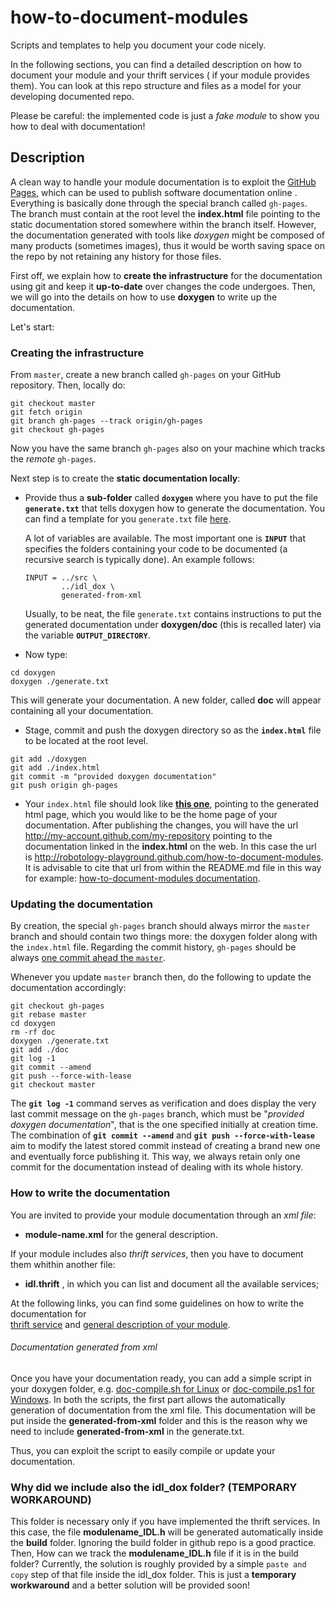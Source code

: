 # how-to-document-modules
Scripts and templates to help you document your code nicely. 

In the following sections, you can find a detailed description on how to document your module and your thrift services ( if your module provides them). You can look at this repo structure and files as a model for your developing documented repo.

Please be careful: the implemented code is just a _fake module_ to show you how to deal with documentation!

## Description
A clean way to handle your module documentation is to exploit the [GitHub Pages](https://pages.github.com/), which can be used to publish software documentation online
. Everything is basically done through the special branch called `gh-pages`. The branch must contain at the root level the **index.html** file pointing to the static documentation stored somewhere within the branch itself. However, the documentation generated with tools like _doxygen_ might be composed of many products (sometimes images), thus it would be worth saving space on the repo by not retaining any history for those files.

First off, we explain how to **create the infrastructure** for the documentation using git and keep it **up-to-date** over changes the code undergoes. Then, we will go into the details on how to use **doxygen** to write up the documentation.

Let's start:

### Creating the infrastructure
From `master`, create a new branch called `gh-pages` on your GitHub repository. Then, locally do:

```
git checkout master
git fetch origin
git branch gh-pages --track origin/gh-pages
git checkout gh-pages
```
Now you have the same branch `gh-pages` also on your machine which tracks the _remote_ `gh-pages`.

Next step is to create the **static documentation locally**:
- Provide thus a **sub-folder** called **`doxygen`** where you have to put the file **`generate.txt`** that tells doxygen how to generate the documentation.
You can find a template for you `generate.txt` file [here](https://github.com/robotology-playground/how-to-document-modules/blob/gh-pages/doxygen/generate.txt).

    A lot of variables are available. The most important one is **`INPUT`** that specifies the folders containing your code to be documented (a recursive search is typically done). An example follows:
    ```
    INPUT = ../src \
            ../idl_dox \
            generated-from-xml
    ```
    Usually, to be neat, the file `generate.txt` contains instructions to put the generated documentation under **doxygen/doc** (this is recalled later) via the variable **`OUTPUT_DIRECTORY`**.

- Now type:
```
cd doxygen
doxygen ./generate.txt
 ```
 This will generate your documentation. A new folder, called **doc** will appear containing all your documentation.

- Stage, commit and push the doxygen directory so as the **`index.html`** file to be located at the root level.
```
git add ./doxygen
git add ./index.html
git commit -m "provided doxygen documentation"
git push origin gh-pages
```
- Your `index.html` file should look like [**this one**](https://github.com/robotology-playground/how-to-document-modules/blob/gh-pages/index.html), pointing to the generated html page, which you would like to be the home page of your documentation. After publishing the changes, you will have the url http://my-account.github.com/my-repository pointing to the documentation linked in the **index.html** on the web. In this case the url is http://robotology-playground.github.com/how-to-document-modules. It is advisable to cite that url from within the README.md file in this way for example: [how-to-document-modules documentation](http://robotology-playground.github.io/how-to-document-modules).


### Updating the documentation
By creation, the special `gh-pages` branch should always mirror the `master` branch and should contain two things more: the doxygen folder along with the `index.html` file. Regarding the commit history, `gh-pages` should be always [one commit ahead the `master`](https://github.com/robotology-playground/how-to-document-modules/network).

Whenever you update `master` branch then, do the following to update the documentation accordingly:

```
git checkout gh-pages
git rebase master
cd doxygen
rm -rf doc
doxygen ./generate.txt
git add ./doc
git log -1
git commit --amend
git push --force-with-lease
git checkout master
```
The **`git log -1`** command serves as verification and does display the very last commit message on the `gh-pages` branch, which must be "*provided doxygen documentation*", that is the one specified initially at creation time. The combination of **`git commit --amend`** and **`git push --force-with-lease`** aim to modify the latest stored commit instead of creating a brand new one and eventually force publishing it. This way, we always retain only one commit for the documentation instead of dealing with its whole history.

### How to write the documentation

You are invited to provide your module documentation through an _xml file_:

- **module-name.xml** for the general description.

If your module includes also _thrift services_, then you have to document them whithin another file:

- **idl.thrift** , in which you can list and document all the available services;


At the following links, you can find some guidelines on how to write the documentation for  
[thrift service](http://www.yarp.it/thrift_tutorial_simple.html) and [general description of your module](http://www.yarp.it/yarpmanager.html#module).

###### Documentation generated from xml
Once you have your documentation ready, you can add a simple script in your doxygen folder, e.g. [doc-compile.sh for Linux](https://github.com/robotology-playground/how-to-document-modules/blob/gh-pages/doxygen/doc-compile.sh) or [doc-compile.ps1 for Windows](https://github.com/robotology-playground/how-to-document-modules/blob/gh-pages/doxygen/doc-compile.ps1).
In both the scripts, the first part allows the automatically generation of documentation from the xml file. This documentation will be put inside the **generated-from-xml** folder and this is the reason why we need to include **generated-from-xml** in the generate.txt.

Thus, you can exploit the script to easily compile or update your documentation.

 

### Why did we include also the idl_dox folder? (TEMPORARY WORKAROUND)
This folder is necessary only if you have implemented the thrift services. In this case, the file **modulename_IDL.h** will be generated automatically inside the **build** folder. Ignoring the build folder in github repo is a good practice. Then, How can we track the **modulename_IDL.h** file if it is in the build folder?
Currently, the solution is roughly provided by a simple `paste and copy` step of that file inside the idl_dox folder. This is just a **temporary workwaround** and a better solution will be provided soon!

